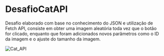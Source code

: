 # DesafioCatAPI
Desafio elaborado com base no conhecimento do JSON e utilização de Fetch API, consiste em obter uma imagem aleatória toda vez que o botão for clicado, enquanto que foram adicionados novos parâmetros como o ID da imagem e o ajuste do tamanho da imagem.

![Cat_API](https://user-images.githubusercontent.com/84466506/139613213-253bfb49-9400-4ded-9c02-89a2b4bf1d9e.gif)
